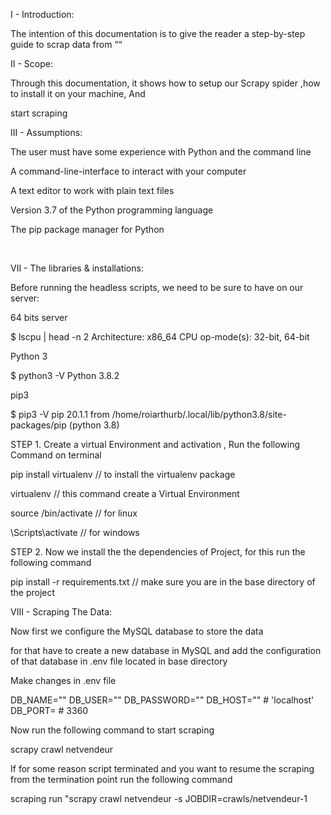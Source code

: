 I - Introduction:

The intention of this documentation is to give the reader a step-by-step guide to scrap data from ““

II - Scope:

Through this documentation, it shows how to setup our Scrapy spider ,how to install it on your machine, And 

start scraping

III - Assumptions:

The user must have some experience with Python and the command line

A command-line-interface to interact with your computer

A text editor to work with plain text files

Version 3.7 of the Python programming language

The pip package manager for Python

 

VII - The libraries & installations:

Before running the headless scripts, we need to be sure to have on our server:

64 bits server

$ lscpu | head -n 2
Architecture:                    x86_64
CPU op-mode(s):                  32-bit, 64-bit



Python 3

$ python3 -V
Python 3.8.2



pip3

$ pip3 -V
pip 20.1.1 from /home/roiarthurb/.local/lib/python3.8/site-packages/pip (python 3.8)



STEP 1. Create a virtual Environment and activation , Run the following Command on terminal

pip install virtualenv  // to install the virtualenv package

virtualenv <name of environment> // this command create a Virtual Environment 

source <name of environment>/bin/activate  // for linux

<name of environment>\Scripts\activate // for windows

STEP 2. Now we install the the dependencies of Project, for this run the following command

pip install -r requirements.txt  // make sure you are in the base directory of the project

VIII - Scraping The Data:

Now first we configure the MySQL database to store the data

for that have to create a new database in MySQL and add the configuration of that database in .env  file located in base directory

Make changes in  .env  file

DB_NAME="<name of database>"
DB_USER="<username>"
DB_PASSWORD="<password>"
DB_HOST="<HOST of database>"  # 'localhost'
DB_PORT=<PORT of database> # 3360

Now run the following command to start scraping

scrapy crawl netvendeur

If for some reason script terminated and you want to resume the scraping from the termination point run the following command

 scraping run "scrapy crawl netvendeur -s JOBDIR=crawls/netvendeur-1 